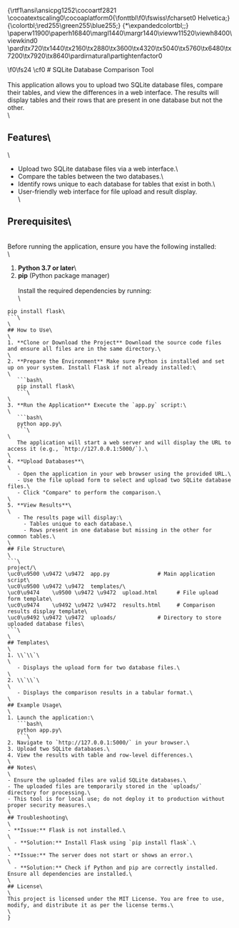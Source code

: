 {\rtf1\ansi\ansicpg1252\cocoartf2821
\cocoatextscaling0\cocoaplatform0{\fonttbl\f0\fswiss\fcharset0 Helvetica;}
{\colortbl;\red255\green255\blue255;}
{\*\expandedcolortbl;;}
\paperw11900\paperh16840\margl1440\margr1440\vieww11520\viewh8400\viewkind0
\pard\tx720\tx1440\tx2160\tx2880\tx3600\tx4320\tx5040\tx5760\tx6480\tx7200\tx7920\tx8640\pardirnatural\partightenfactor0

\f0\fs24 \cf0 # SQLite Database Comparison Tool\
\
This application allows you to upload two SQLite database files, compare their tables, and view the differences in a web interface. The results will display tables and their rows that are present in one database but not the other.\
\
## Features\
\
- Upload two SQLite database files via a web interface.\
- Compare the tables between the two databases.\
- Identify rows unique to each database for tables that exist in both.\
- User-friendly web interface for file upload and result display.\
\
## Prerequisites\
\
Before running the application, ensure you have the following installed:\
\
1. **Python 3.7 or later**\
2. **pip** (Python package manager)\
\
Install the required dependencies by running:\
\
```bash\
pip install flask\
```\
\
## How to Use\
\
1. **Clone or Download the Project** Download the source code files and ensure all files are in the same directory.\
\
2. **Prepare the Environment** Make sure Python is installed and set up on your system. Install Flask if not already installed:\
\
   ```bash\
   pip install flask\
   ```\
\
3. **Run the Application** Execute the `app.py` script:\
\
   ```bash\
   python app.py\
   ```\
\
   The application will start a web server and will display the URL to access it (e.g., `http://127.0.0.1:5000/`).\
\
4. **Upload Databases**\
\
   - Open the application in your web browser using the provided URL.\
   - Use the file upload form to select and upload two SQLite database files.\
   - Click "Compare" to perform the comparison.\
\
5. **View Results**\
\
   - The results page will display:\
     - Tables unique to each database.\
     - Rows present in one database but missing in the other for common tables.\
\
## File Structure\
\
```\
project/\
\uc0\u9500 \u9472 \u9472  app.py               # Main application script\
\uc0\u9500 \u9472 \u9472  templates/\
\uc0\u9474    \u9500 \u9472 \u9472  upload.html      # File upload form template\
\uc0\u9474    \u9492 \u9472 \u9472  results.html     # Comparison results display template\
\uc0\u9492 \u9472 \u9472  uploads/             # Directory to store uploaded database files\
```\
\
## Templates\
\
1. \\`\\`\
\
   - Displays the upload form for two database files.\
\
2. \\`\\`\
\
   - Displays the comparison results in a tabular format.\
\
## Example Usage\
\
1. Launch the application:\
   ```bash\
   python app.py\
   ```\
2. Navigate to `http://127.0.0.1:5000/` in your browser.\
3. Upload two SQLite databases.\
4. View the results with table and row-level differences.\
\
## Notes\
\
- Ensure the uploaded files are valid SQLite databases.\
- The uploaded files are temporarily stored in the `uploads/` directory for processing.\
- This tool is for local use; do not deploy it to production without proper security measures.\
\
## Troubleshooting\
\
- **Issue:** Flask is not installed.\
\
  - **Solution:** Install Flask using `pip install flask`.\
\
- **Issue:** The server does not start or shows an error.\
\
  - **Solution:** Check if Python and pip are correctly installed. Ensure all dependencies are installed.\
\
## License\
\
This project is licensed under the MIT License. You are free to use, modify, and distribute it as per the license terms.\
\
}
